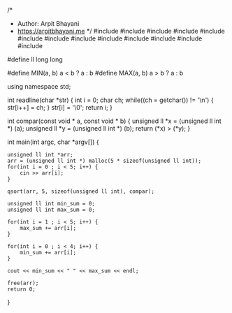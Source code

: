 /*
 *  Author: Arpit Bhayani
 *  https://arpitbhayani.me
 */
#include <cmath>
#include <cstdio>
#include <cstdlib>
#include <climits>
#include <deque>
#include <iostream>
#include <list>
#include <limits>
#include <map>
#include <queue>
#include <set>
#include <stack>
#include <vector>

#define ll long long

#define MIN(a, b) a < b ? a : b
#define MAX(a, b) a > b ? a : b

using namespace std;

int readline(char *str) {
    int i = 0;
    char ch;
    while((ch = getchar()) != '\n') {
        str[i++] = ch;
    }
    str[i] = '\0';
    return i;
}

int compar(const void * a, const void * b) {
    unsigned ll *x = (unsigned ll int *) (a);
    unsigned ll *y = (unsigned ll int *) (b);
    return (*x) > (*y);
}

int main(int argc, char *argv[]) {

    unsigned ll int *arr;
    arr = (unsigned ll int *) malloc(5 * sizeof(unsigned ll int));
    for(int i = 0 ; i < 5; i++) {
        cin >> arr[i];
    }

    qsort(arr, 5, sizeof(unsigned ll int), compar);

    unsigned ll int min_sum = 0;
    unsigned ll int max_sum = 0;

    for(int i = 1 ; i < 5; i++) {
        max_sum += arr[i];
    }

    for(int i = 0 ; i < 4; i++) {
        min_sum += arr[i];
    }

    cout << min_sum << " " << max_sum << endl;

    free(arr);
    return 0;
}
